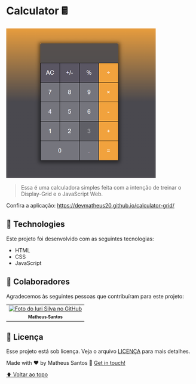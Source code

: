 # Calculator  🖩


<img src="./img/calculator.png" width="400px" alt="imagem-calculator">


> Essa é uma calculadora simples feita com a intenção de treinar o Display-Grid e o JavaScript Web.

Confira a aplicação: <a href="https://devmatheus20.github.io/calculator-grid/"> https://devmatheus20.github.io/calculator-grid/

## 🚀 Technologies
Este projeto foi desenvolvido com as seguintes tecnologias:
    
- HTML
- CSS
- JavaScript
## 🤝 Colaboradores

Agradecemos às seguintes pessoas que contribuíram para este projeto:

<table>
  <tr>
    <td align="center">
      <a href="#">
        <img src="https://avatars.githubusercontent.com/u/90225074?s=400&u=3514f5f6eeb1c9f5c14ad9deb479ae8e8ec8bd6f&v=4" width="100px;" alt="Foto do Iuri Silva no GitHub"/><br>
        <sub>
          <b>Matheus Santos</b>
        </sub>
      </a>
    </td>
    
</table>

## 📝 Licença

Esse projeto está sob licença. Veja o arquivo [LICENÇA](LICENSE.md) para mais detalhes.

Made with ♥ by Matheus Santos :wave: <a href="https://www.linkedin.com/in/matheus-santos-souza">Get in touch!</a>

[⬆ Voltar ao topo](#nome-do-projeto)<br>
